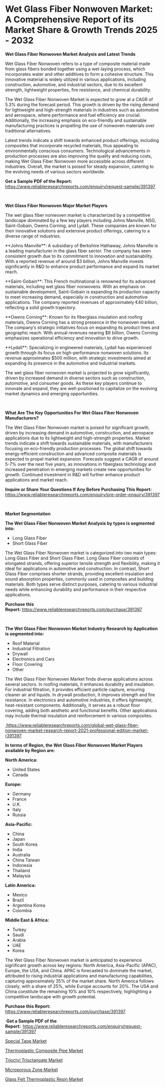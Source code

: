 <p><h1>Wet Glass Fiber Nonwoven Market: A Comprehensive Report of its Market Share & Growth Trends 2025 - 2032</h1></p><p><strong>Wet Glass Fiber Nonwoven Market Analysis and Latest Trends</strong></p>
<p><p>Wet Glass Fiber Nonwoven refers to a type of composite material made from glass fibers bonded together using a wet-laying process, which incorporates water and other additives to form a cohesive structure. This innovative material is widely utilized in various applications, including construction, automotive, and industrial sectors, due to its excellent strength, lightweight properties, fire resistance, and chemical durability.</p><p>The Wet Glass Fiber Nonwoven Market is expected to grow at a CAGR of 5.3% during the forecast period. This growth is driven by the rising demand for lightweight and high-strength materials in industries such as automotive and aerospace, where performance and fuel efficiency are crucial. Additionally, the increasing emphasis on eco-friendly and sustainable manufacturing practices is propelling the use of nonwoven materials over traditional alternatives.</p><p>Latest trends indicate a shift towards enhanced product offerings, including composites that incorporate recycled materials, thus appealing to environmentally conscious consumers. Technological advancements in production processes are also improving the quality and reducing costs, making Wet Glass Fiber Nonwoven more accessible across different industries. Overall, the market is poised for steady expansion, catering to the evolving needs of various sectors worldwide.</p></p>
<p><strong>Get a Sample PDF of the Report:&nbsp;</strong> <a href="https://www.reliableresearchreports.com/enquiry/request-sample/391397?utm_campaign=33&utm_medium=2&utm_source=Github&utm_content=ia&utm_term=16012025&utm_id=wet-glass-fiber-nonwoven">https://www.reliableresearchreports.com/enquiry/request-sample/391397</a></p>
<p>&nbsp;</p>
<p><strong>Wet Glass Fiber Nonwoven Major Market Players</strong></p>
<p><p>The wet glass fiber nonwoven market is characterized by a competitive landscape dominated by a few key players including Johns Manville, NSG, Saint-Gobain, Owens Corning, and Lydall. These companies are known for their innovative solutions and extensive product offerings, catering to a diverse range of industries.</p><p>**Johns Manville**: A subsidiary of Berkshire Hathaway, Johns Manville is a leading manufacturer in the glass fiber sector. The company has seen consistent growth due to its commitment to innovation and sustainability. With a reported revenue of around $3 billion, Johns Manville invests significantly in R&D to enhance product performance and expand its market reach.</p><p>**Saint-Gobain**: This French multinational is renowned for its advanced materials, including wet glass fiber nonwovens. With an emphasis on sustainable development, Saint-Gobain is expanding its production capacity to meet increasing demand, especially in construction and automotive applications. The company reported revenues of approximately €40 billion, reflecting a solid growth trajectory.</p><p>**Owens Corning**: Known for its fiberglass insulation and roofing materials, Owens Corning has a strong presence in the nonwoven market. The company’s strategic initiatives focus on expanding its product lines and geographic reach. With annual revenues nearing $8 billion, Owens Corning emphasizes operational efficiency and innovation to drive growth.</p><p>**Lydall**: Specializing in engineered materials, Lydall has experienced growth through its focus on high-performance nonwoven solutions. Its revenue approximates $500 million, with strategic investments aimed at expanding its presence in the automotive and industrial markets.</p><p>The wet glass fiber nonwoven market is projected to grow significantly, driven by increased demand in diverse sectors such as construction, automotive, and consumer goods. As these key players continue to innovate and expand, they are well-positioned to capitalize on the evolving market dynamics and emerging opportunities.</p></p>
<p>&nbsp;</p>
<p><strong>What Are The Key Opportunities For Wet Glass Fiber Nonwoven Manufacturers?</strong></p>
<p><p>The Wet Glass Fiber Nonwoven market is poised for significant growth, driven by increasing demand in automotive, construction, and aerospace applications due to its lightweight and high-strength properties. Market trends indicate a shift towards sustainable materials, with manufacturers focusing on eco-friendly production processes. The global shift towards energy-efficient construction and advanced composite materials is expected to propel market expansion. Forecasts suggest a CAGR of around 5-7% over the next five years, as innovations in fiberglass technology and increased penetration in emerging markets create new opportunities for growth. Continued investment in R&D will further enhance product applications and market reach.</p></p>
<p><strong>Inquire or Share Your Questions If Any Before Purchasing This Report:</strong> <a href="https://www.reliableresearchreports.com/enquiry/pre-order-enquiry/391397?utm_campaign=33&utm_medium=2&utm_source=Github&utm_content=ia&utm_term=16012025&utm_id=wet-glass-fiber-nonwoven">https://www.reliableresearchreports.com/enquiry/pre-order-enquiry/391397</a></p>
<p>&nbsp;</p>
<p><strong>Market Segmentation</strong></p>
<p><strong>The Wet Glass Fiber Nonwoven Market Analysis by types is segmented into:</strong></p>
<p><ul><li>Long Glass Fiber</li><li>Short Glass Fiber</li></ul></p>
<p><p>The Wet Glass Fiber Nonwoven market is categorized into two main types: Long Glass Fiber and Short Glass Fiber. Long Glass Fiber consists of elongated strands, offering superior tensile strength and flexibility, making it ideal for applications in automotive and construction. In contrast, Short Glass Fiber comprises shorter strands, providing excellent insulation and sound absorption properties, commonly used in composites and building materials. Both types serve distinct purposes, catering to various industrial needs while enhancing durability and performance in their respective applications.</p></p>
<p><strong>Purchase this Report:&nbsp;</strong><a href="https://www.reliableresearchreports.com/purchase/391397?utm_campaign=33&utm_medium=2&utm_source=Github&utm_content=ia&utm_term=16012025&utm_id=wet-glass-fiber-nonwoven">https://www.reliableresearchreports.com/purchase/391397</a></p>
<p>&nbsp;</p>
<p><strong>The Wet Glass Fiber Nonwoven Market Industry Research by Application is segmented into:</strong></p>
<p><ul><li>Roof Material</li><li>Industrial Filtration</li><li>Drywall</li><li>Electronics and Cars</li><li>Floor Covering</li><li>Other</li></ul></p>
<p><p>The Wet Glass Fiber Nonwoven Market finds diverse applications across several sectors. In roofing materials, it enhances durability and insulation. For industrial filtration, it provides efficient particle capture, ensuring cleaner air and liquids. In drywall production, it improves strength and fire resistance. In electronics and automotive industries, it offers lightweight, heat-resistant components. Additionally, it serves as a robust floor covering, adding both aesthetic and functional benefits. Other applications may include thermal insulation and reinforcement in various composites.</p></p>
<p><a href="https://www.reliableresearchreports.com/global-wet-glass-fiber-nonwoven-market-research-report-2021-professional-edition-market-r391397?utm_campaign=33&utm_medium=2&utm_source=Github&utm_content=ia&utm_term=16012025&utm_id=wet-glass-fiber-nonwoven">&nbsp;https://www.reliableresearchreports.com/global-wet-glass-fiber-nonwoven-market-research-report-2021-professional-edition-market-r391397</a></p>
<p><strong>In terms of Region, the Wet Glass Fiber Nonwoven Market Players available by Region are:</strong></p>
<p>
    <p> <strong> North America: </strong>
        <ul>
            <li>United States</li>
            <li>Canada</li>
        </ul>
        </p> 
    <p> <strong> Europe: </strong>
        <ul>
            <li>Germany</li>
            <li>France</li>
            <li>U.K.</li>
            <li>Italy</li>
            <li>Russia</li>
        </ul>
        </p> 
    <p> <strong> Asia-Pacific: </strong>
        <ul>
            <li>China</li>
            <li>Japan</li>
            <li>South Korea</li>
            <li>India</li>
            <li>Australia</li>
            <li>China Taiwan</li>
            <li>Indonesia</li>
            <li>Thailand</li>
            <li>Malaysia</li>
        </ul>
        </p> 
    <p> <strong> Latin America: </strong>
        <ul>
            <li>Mexico</li>
            <li>Brazil</li>
            <li>Argentina Korea</li>
            <li>Colombia</li>
        </ul>
        </p> 
    <p> <strong> Middle East & Africa: </strong>
        <ul>
            <li>Turkey</li>
            <li>Saudi</li>
            <li>Arabia</li>
            <li>UAE</li>
            <li>Korea</li>
        </ul>
    </p>
    </p>
<p><p>The Wet Glass Fiber Nonwoven market is anticipated to experience significant growth across key regions: North America, Asia-Pacific (APAC), Europe, the USA, and China. APAC is forecasted to dominate the market, attributed to rising industrial applications and manufacturing capabilities, capturing approximately 35% of the market share. North America follows closely, with a share of 25%, while Europe accounts for 20%. The USA and China constitute the remaining 10% and 10% respectively, highlighting a competitive landscape with growth potential.</p></p>
<p><strong>Purchase this Report: </strong><a href="https://www.reliableresearchreports.com/purchase/391397?utm_campaign=33&utm_medium=2&utm_source=Github&utm_content=ia&utm_term=16012025&utm_id=wet-glass-fiber-nonwoven">https://www.reliableresearchreports.com/purchase/391397</a></p>
<p>&nbsp;<strong>Get a Sample PDF of the Report:&nbsp;&nbsp;</strong><a href="https://www.reliableresearchreports.com/enquiry/request-sample/391397?utm_campaign=33&utm_medium=2&utm_source=Github&utm_content=ia&utm_term=16012025&utm_id=wet-glass-fiber-nonwoven">https://www.reliableresearchreports.com/enquiry/request-sample/391397</a></p>
<p><strong></strong></p>
<p><p><a href="https://github.com/chongseney974/Market-Research-Report-List-1/blob/main/special-tape-market.md?utm_campaign=33&utm_medium=2&utm_source=Github&utm_content=ia&utm_term=16012025&utm_id=wet-glass-fiber-nonwoven">Special Tape Market</a></p><p><a href="https://github.com/yoshih12/Market-Research-Report-List-4/blob/main/thermoplastic-composite-pipe-market.md?utm_campaign=33&utm_medium=2&utm_source=Github&utm_content=ia&utm_term=16012025&utm_id=wet-glass-fiber-nonwoven">Thermoplastic Composite Pipe Market</a></p><p><a href="https://github.com/ryanbell8967/Market-Research-Report-List-1/blob/main/trioctyl-trioctanoate-market.md?utm_campaign=33&utm_medium=2&utm_source=Github&utm_content=ia&utm_term=16012025&utm_id=wet-glass-fiber-nonwoven">Trioctyl Trioctanoate Market</a></p><p><a href="https://github.com/rosalinebhakta48/Market-Research-Report-List-1/blob/main/microporous-zone-market.md?utm_campaign=33&utm_medium=2&utm_source=Github&utm_content=ia&utm_term=16012025&utm_id=wet-glass-fiber-nonwoven">Microporous Zone Market</a></p><p><a href="https://github.com/nathaliehurles7142/Market-Research-Report-List-1/blob/main/glass-felt-thermoplastic-resin-market.md?utm_campaign=33&utm_medium=2&utm_source=Github&utm_content=ia&utm_term=16012025&utm_id=wet-glass-fiber-nonwoven">Glass Felt Thermoplastic Resin Market</a></p></p>